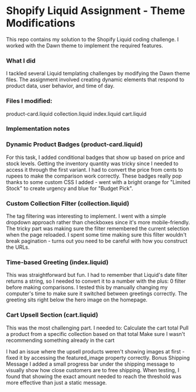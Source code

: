 # Shopify Liquid Assignment - Theme Modifications
This repo contains my solution to the Shopify Liquid coding challenge. I worked with the Dawn theme to implement the required features.
<h3>What I did</h3>
I tackled several Liquid templating challenges by modifying the Dawn theme files. The assignment involved creating dynamic elements that respond to product data, user behavior, and time of day.

<h3>Files I modified:</h3>
product-card.liquid
collection.liquid
index.liquid
cart.liquid

<h3>Implementation notes</h3>
<h3>Dynamic Product Badges (product-card.liquid)</h3>
For this task, I added conditional badges that show up based on price and stock levels. Getting the inventory quantity was tricky since I needed to access it through the first variant. I had to convert the price from cents to rupees to make the comparison work correctly.
These badges really pop thanks to some custom CSS I added - went with a bright orange for "Limited Stock" to create urgency and blue for "Budget Pick".
<h3>Custom Collection Filter (collection.liquid)</h3>
The tag filtering was interesting to implement. I went with a simple dropdown approach rather than checkboxes since it's more mobile-friendly. The tricky part was making sure the filter remembered the current selection when the page reloaded.
I spent some time making sure this filter wouldn't break pagination - turns out you need to be careful with how you construct the URLs.
<h3>Time-based Greeting (index.liquid)</h3>
This was straightforward but fun. I had to remember that Liquid's date filter returns a string, so I needed to convert it to a number with the plus: 0 filter before making comparisons.
I tested this by manually changing my computer's time to make sure it switched between greetings correctly. The greeting sits right below the hero image on the homepage.
<h3>Cart Upsell Section (cart.liquid)</h3>
This was the most challenging part. I needed to:
Calculate the cart total
Pull a product from a specific collection based on that total
Make sure I wasn't recommending something already in the cart

I had an issue where the upsell products weren't showing images at first - fixed it by accessing the featured_image property correctly.
Bonus Shipping Message
I added a small progress bar under the shipping message to visually show how close customers are to free shipping. When testing, I found that showing the exact amount needed to reach the threshold was more effective than just a static message.
